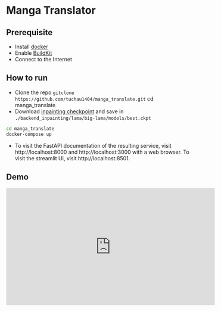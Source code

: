 # Manga Translator
## Prerequisite
- Install [docker](https://docs.docker.com/get-docker/)
- Enable [BuildKit](https://docs.docker.com/develop/develop-images/build_enhancements/)
- Connect to the Internet
## How to run
- Clone the repo `gitclone https://github.com/tuchau1404/manga_translate.git`
cd manga_translate
- Download [inpainting checkpoint](https://drive.google.com/drive/folders/1gKbaXK1TXiCT3vdgEyfbBsAHoxxb5QEH?usp=sharing) and save in 
`./backend_inpainting/lama/big-lama/models/best.ckpt`
```bash
cd manga_translate
docker-compose up
```
- To visit the FastAPI documentation of the resulting service, visit http://localhost:8000 and http://localhost:3000 with a web browser.
To visit the streamlit UI, visit http://localhost:8501.
## Demo 
<p align ="center">
<iframe width="560" height="315" src="https://www.youtube.com/embed/usfyNl7KHbQ" title="YouTube video player" frameborder="0" allow="accelerometer; autoplay; clipboard-write; encrypted-media; gyroscope; picture-in-picture" allowfullscreen></iframe>
</p>